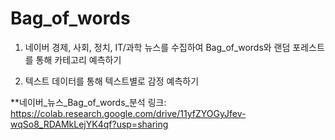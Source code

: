 # Bag_of_words

1. 네이버 경제, 사회, 정치, IT/과학 뉴스를 수집하여 Bag_of_words와 랜덤 포레스트를 통해 카테고리 예측하기

2. 텍스트 데이터를 통해 텍스트별로 감정 예측하기



**네이버_뉴스_Bag_of_words_분석 링크: https://colab.research.google.com/drive/11yfZYOGyJfev-wqSo8_RDAMkLejYK4qf?usp=sharing
